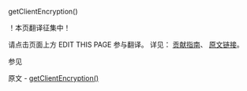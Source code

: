  getClientEncryption()

 ！本页翻译征集中！

请点击页面上方 EDIT THIS PAGE 参与翻译。
详见：
[贡献指南]( https://github.com/JinMuInfo/MongoDB-Manual-zh/blob/master/CONTRIBUTING.md )、
[原文链接](  https://docs.mongodb.com/manual/reference/method/getClientEncryption/  )。

 参见

原文 - [getClientEncryption()]( https://docs.mongodb.com/manual/reference/method/getClientEncryption/ )

